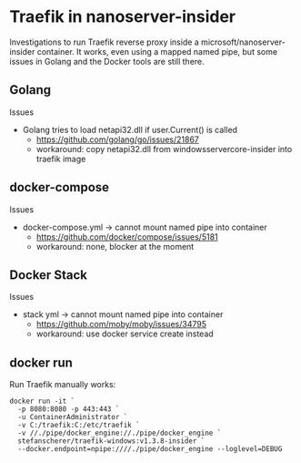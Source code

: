 # Traefik in nanoserver-insider

Investigations to run Traefik reverse proxy inside a microsoft/nanoserver-insider container.
It works, even using a mapped named pipe, but some issues in Golang and the Docker tools are still there.

## Golang

Issues

- Golang tries to load netapi32.dll if user.Current() is called
  - https://github.com/golang/go/issues/21867
  - workaround: copy netapi32.dll from windowsservercore-insider into traefik image

## docker-compose

Issues

- docker-compose.yml -> cannot mount named pipe into container
  - https://github.com/docker/compose/issues/5181
  - workaround: none, blocker at the moment

## Docker Stack

Issues

- stack yml -> cannot mount named pipe into container
  - https://github.com/moby/moby/issues/34795
  - workaround: use docker service create instead

## docker run

Run Traefik manually works:

```
docker run -it `
  -p 8080:8080 -p 443:443 `
  -u ContainerAdministrator `
  -v C:/traefik:C:/etc/traefik `
  -v //./pipe/docker_engine://./pipe/docker_engine `
  stefanscherer/traefik-windows:v1.3.8-insider `
  --docker.endpoint=npipe:////./pipe/docker_engine --loglevel=DEBUG
```
